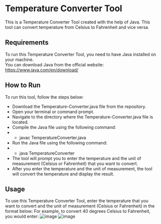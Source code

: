 # Temperature Converter Tool
This is a Temperature Converter Tool created with the help of Java. This tool can convert temperature from Celsius to Fahrenheit and vice versa.

## Requirements
To run this Temperature Converter Tool, you need to have Java installed on your machine. \
You can download Java from the official website: https://www.java.com/en/download/

## How to Run
To run this tool, follow the steps below:

- Download the Temperature-Converter.java file from the repository.
- Open your terminal or command prompt.
- Navigate to the directory where the Temperature-Converter.java file is located.
- Compile the Java file using the following command:
- - javac TemperatureConverter.java
- Run the Java file using the following command:
- - java TemperatureConverter
- The tool will prompt you to enter the temperature and the unit of measurement (Celsius or Fahrenheit) that you want to convert.
- After you enter the temperature and the unit of measurement, the tool will convert the temperature and display the result.

## Usage
To use this Temperature Converter Tool, enter the temperature that you want to convert and the unit of measurement (Celsius or Fahrenheit) in the format below:
For example, to convert 40 degrees Celsius to Fahrenheit, you would enter:
![image](https://user-images.githubusercontent.com/54012311/224130436-216ecd1e-773b-4048-ba9f-4dbfef853b89.png)
![image](https://user-images.githubusercontent.com/54012311/224130598-5b8a6be8-3e26-498d-b475-5a0595282564.png)
